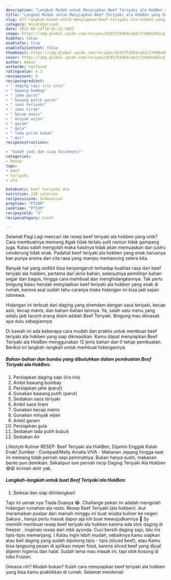 ```yaml
---
description: "Langkah Mudah untuk Menyiapkan Beef Teriyaki ala HokBen yang Enak"
title: "Langkah Mudah untuk Menyiapkan Beef Teriyaki ala HokBen yang Enak"
slug: 677-langkah-mudah-untuk-menyiapkan-beef-teriyaki-ala-hokben-yang-enak
category: Uncategorized
date: 2022-08-14T18:02:12.500Z
image: https://img-global.cpcdn.com/recipes/d245752064cab2c7/680x482cq70/beef-teriyaki-ala-hokben-foto-resep-utama.jpg
hideToc: false
enableToc: true
enableTocContent: false
thumbnail: https://img-global.cpcdn.com/recipes/d245752064cab2c7/680x482cq70/beef-teriyaki-ala-hokben-foto-resep-utama.jpg
cover: https://img-global.cpcdn.com/recipes/d245752064cab2c7/680x482cq70/beef-teriyaki-ala-hokben-foto-resep-utama.jpg
author: Admin
authorAv: notfound
ratingvalue: 4.3
reviewcount: 8
recipeingredient:
- " daging sapi iris iris"
- " bawang bombay"
- " jahe parut"
- " bawang putih parut"
- " saos teriyaki"
- " saos tiram"
- " kecap manis"
- " minyak wijen"
- " garam"
- " gula"
- " lada putih bubuk"
- " Air"
recipeinstructions:

- "Sudah jadi dan siap dinikmati!"
categories:
- Resep
tags:
- beef
- teriyaki
- ala

katakunci: beef teriyaki ala 
nutrition: 239 calories
recipecuisine: Indonesian
preptime: "PT28M"
cooktime: "PT53M"
recipeyield: "3"
recipecategory: Lunch

---
```



Selamat Pagi Lagi mencari ide resep beef teriyaki ala hokben yang unik? Cara membuatnya memang Agak tidak terlalu sulit namun tidak gampang juga. Kalau salah mengolah maka hasilnya tidak akan memuaskan dan justru cenderung tidak enak. Padahal beef teriyaki ala hokben yang enak harusnya kan punya aroma dan cita rasa yang mampu memancing selera kita.


Banyak hal yang sedikit bisa berpengaruh terhadap kualitas rasa dari beef teriyaki ala hokben, pertama dari jenis bahan, selanjutnya pemilihan bahan segar dan bagus, hingga cara membuat dan menghidangkannya. Tak perlu bingung kalau hendak menyiapkan beef teriyaki ala hokben yang enak di rumah, karena asal sudah tahu caranya maka hidangan ini bisa jadi sajian istimewa.

Hidangan ini terbuat dari daging yang direndam dengan saus teriyaki, kecap asin, kecap manis, dan bahan-bahan lainnya. Ya, salah satu menu yang selalu jadi facorit orang disini adalah Beef Teriyaki. Bingung mau dimasak apa dulu sebagiannya.


Di bawah ini ada beberapa cara mudah dan praktis untuk membuat beef teriyaki ala hokben yang siap dikreasikan. Kamu dapat menyiapkan Beef Teriyaki ala HokBen menggunakan 12 jenis bahan dan 0 tahap pembuatan. Berikut ini langkah-langkah untuk membuat hidangannya.

<!--inarticleads1-->

##### Bahan-bahan dan bumbu yang dibutuhkan dalam pembuatan Beef Teriyaki ala HokBen:

1. Persiapkan  daging sapi (iris iris)
1. Ambil  bawang bombay
1. Persiapkan  jahe (parut)
1. Gunakan  bawang putih (parut)
1. Sediakan  saos teriyaki
1. Ambil  saos tiram
1. Gunakan  kecap manis
1. Gunakan  minyak wijen
1. Ambil  garam
1. Persiapkan  gula
1. Sediakan  lada putih bubuk
1. Sediakan  Air


Lifestyle Kuliner RESEP: Beef Teriyaki ala HokBen, Dijamin Enggak Kalah Enak! Sumber : Cookpad/Melly Amalia VIVA - Makanan Jepang hingga saat ini memang tidak pernah sepi peminatnya. Bukan hanya sushi, makanan bento pun demikian. Sekalipun lum pernah incip Daging Teriyaki Ala Hokben 😅😆 kciman amir yak. 

<!--inarticleads2-->

##### Langkah-langkah untuk buat Beef Teriyaki ala HokBen:


1. Selesai dan siap dihidangkan!

Tapi ini uenak nya Tiada Duanya 😂. Challange pekan ini adalah mengolah hidangan rumahan ala resto. Resep Beef Teriyaki (ala hokben). ikut meramaikan posbar dari mamah minggu ini buat wisata kuliner ke negeri Sakura , hanya perlu masuk dapur aja loh buat mewujudkannya 🤗 Sy memilih membuat resep beef teriyaki ala hokben karena ada stok daging di freezer , inspirasi resep dari mbk ayunda. Cuci bersih daging sapi, lalu iris tipis-tipis memanjang. ( Kalau ingin lebih mudah, sebaiknya kamu siapkan atau beli daging yang sudah dipotong tipis - tipis (sliced beef), atau Kamu bisa langsung pesan di aplikasi meyer food, karena sliced beef yang dijual dijamin higienis dan halal. Sudah lama mau masak ini, tapi stok kosong di toko Frozen. 

Gimana nih? Mudah bukan? Itulah cara menyiapkan beef teriyaki ala hokben yang bisa kamu praktikkan di rumah. Selamat menikmati

